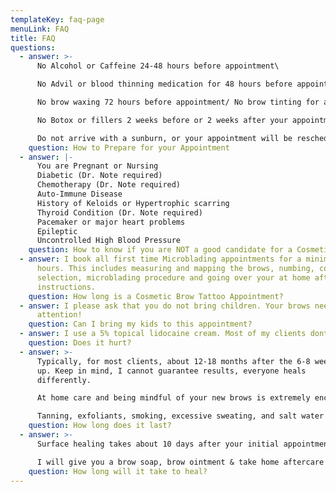 ```yaml
---
templateKey: faq-page
menuLink: FAQ
title: FAQ
questions:
  - answer: >-
      No Alcohol or Caffeine 24-48 hours before appointment\

      No Advil or blood thinning medication for 48 hours before appointment\

      No brow waxing 72 hours before appointment/ No brow tinting for a week before appointment\

      No Botox or fillers 2 weeks before or 2 weeks after your appointment\

      Do not arrive with a sunburn, or your appointment will be rescheduled
    question: How to Prepare for your Appointment
  - answer: |-
      You are Pregnant or Nursing  
      Diabetic (Dr. Note required)  
      Chemotherapy (Dr. Note required)  
      Auto-Immune Disease  
      History of Keloids or Hypertrophic scarring  
      Thyroid Condition (Dr. Note required)  
      Pacemaker or major heart problems  
      Epileptic  
      Uncontrolled High Blood Pressure
    question: How to know if you are NOT a good candidate for a Cosmetic Brow Tattoo
  - answer: I book all first time Microblading appointments for a minimum of 2
      hours. This includes measuring and mapping the brows, numbing, color
      selection, microblading procedure and going over your at home aftercare
      instructions.
    question: How long is a Cosmetic Brow Tattoo Appointment?
  - answer: I please ask that you do not bring children. Your brows need my full
      attention!
    question: Can I bring my kids to this appointment?
  - answer: I use a 5% topical lidocaine cream. Most of my clients dont feel a thing!
    question: Does it hurt?
  - answer: >-
      Typically, for most clients, about 12-18 months after the 6-8 week touch
      up. Keep in mind, I cannot guarantee results, everyone heals
      differently.  

      At home care and being mindful of your new brows is extremely encouraged!\

      Tanning, exfoliants, smoking, excessive sweating, and salt water swimming are some factors to early fading in some people.
    question: How long does it last?
  - answer: >-
      Surface healing takes about 10 days after your initial appointment.  

      I will give you a brow soap, brow ointment & take home aftercare sheet to go over any questions you may have before you come back for your touch up visit.
    question: How long will it take to heal?
---
```

